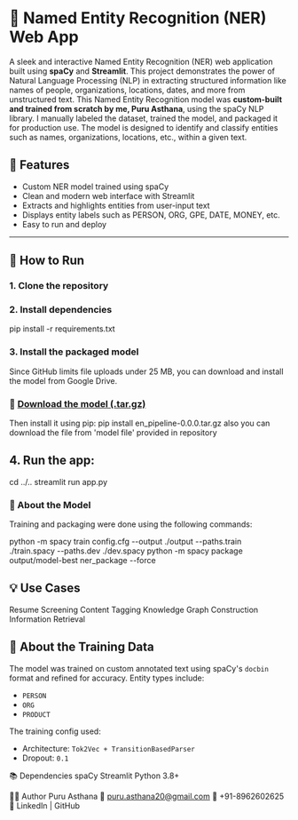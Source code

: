 # 🧠 Named Entity Recognition (NER) Web App

A sleek and interactive Named Entity Recognition (NER) web application built using **spaCy** and **Streamlit**. This project demonstrates the power of Natural Language Processing (NLP) in extracting structured information like names of people, organizations, locations, dates, and more from unstructured text.
This Named Entity Recognition model was **custom-built and trained from scratch by me, Puru Asthana**, using the spaCy NLP library. I manually labeled the dataset, trained the model, and packaged it for production use. The model is designed to identify and classify entities such as names, organizations, locations, etc., within a given text.


## 📌 Features

- Custom NER model trained using spaCy
- Clean and modern web interface with Streamlit
- Extracts and highlights entities from user-input text
- Displays entity labels such as PERSON, ORG, GPE, DATE, MONEY, etc.
- Easy to run and deploy

---


## 🧪 How to Run

### 1. Clone the repository

### 2. Install dependencies
pip install -r requirements.txt

### 3. Install the packaged model

Since GitHub limits file uploads under 25 MB, you can download and install the model from Google Drive.
### 🔗 [Download the model (.tar.gz)](https://drive.google.com/uc?id=1upbKGES-KGCHJd4oWatGH1sJ8mVQeCAR)
Then install it using pip:
pip install en_pipeline-0.0.0.tar.gz
also you can download the file from 'model file' provided in repository

## 4. Run the app:
cd ../..
streamlit run app.py


### 🧠 About the Model
Training and packaging were done using the following commands:

python -m spacy train config.cfg --output ./output --paths.train ./train.spacy --paths.dev ./dev.spacy
python -m spacy package output/model-best ner_package --force


## 💡 Use Cases
Resume Screening
Content Tagging
Knowledge Graph Construction
Information Retrieval


## 🧪 About the Training Data

The model was trained on custom annotated text using spaCy's `docbin` format and refined for accuracy. Entity types include:

- `PERSON`
- `ORG`
- `PRODUCT`

The training config used:
- Architecture: `Tok2Vec + TransitionBasedParser`
- Dropout: `0.1`


📚 Dependencies
spaCy
Streamlit
Python 3.8+

🙋‍♂️ Author
Puru Asthana
📧 puru.asthana20@gmail.com
📱 +91-8962602625
🔗 LinkedIn | GitHub

